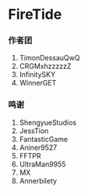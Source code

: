 # FireTide

### 作者团
1.  TimonDessauQwQ
2.  CRGMxhzzzzzZ
3.  InfinitySKY
4.  WinnerGET

### 鸣谢
1.  ShengyueStudios
2.  JessTion
3.  FantasticGame
4.  Aniner9527
5.  FFTPR
6.  UltraMan9955
7.  MX
8.  Annerbilety
